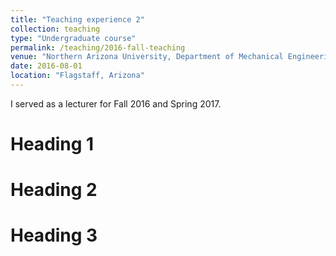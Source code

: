 ```yaml
---
title: "Teaching experience 2"
collection: teaching
type: "Undergraduate course"
permalink: /teaching/2016-fall-teaching
venue: "Northern Arizona University, Department of Mechanical Engineering"
date: 2016-08-01
location: "Flagstaff, Arizona"
---
```


I served as a lecturer for Fall 2016 and Spring 2017. 

Heading 1
======

Heading 2
======

Heading 3
======
